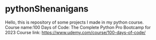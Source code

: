 # pythonShenanigans
Hello, this is repository of some projects I made in my python course.
Course name:100 Days of Code: The Complete Python Pro Bootcamp for 2023
Course link: https://www.udemy.com/course/100-days-of-code/
